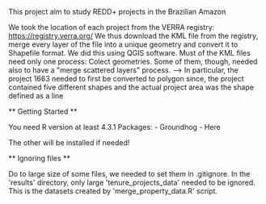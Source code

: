 This project aim to study REDD+ projects in the Brazilian Amazon


We took the location of each project from the VERRA registry: https://registry.verra.org/
We thus download the KML file from the registry, merge every layer of the file into a unique geometry
and convert it to Shapefile format. We did this using QGIS software. Must of the KML files need only
one process: Colect geometries. Some of them, though, needed also to have a "merge scattered layers"
process.
--> In particular, the project 1663 needed to first be converted to polygon since, the project
contained five different shapes and the actual project area was the shape defined as a line


** Getting Started ** 

You need R version at least 4.3.1
Packages:
	- Groundhog
	- Here

The other will be installed if needed!

** Ignoring files ** 

Do to large size of some files, we needed to set them in .gitignore. In the 'results' directory,
only large 'tenure_projects_data' needed to be ignored. This is the datasets created by
'merge_property_data.R' script. 